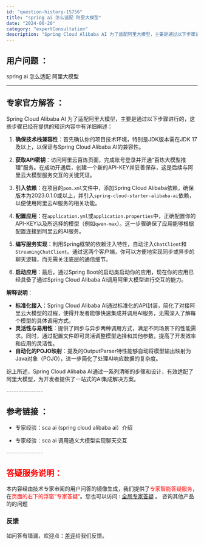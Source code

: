 ```yaml
---
id: "question-history-15756"
title: "spring ai 怎么适配 阿里大模型"
date: "2024-06-20"
category: "expertConsultation"
description: "Spring Cloud Alibaba AI 为了适配阿里大模型，主要是通过以下步骤进行的，这些步骤已经在提供的知识内容中有详细阐述：1. **确保技术栈兼容性**：首先确认你的项目技术环境，特别是JDK版本需在JDK 17及以上，以保证与Spring Cloud Alibaba AI的兼容性。2"
---
```


## 用户问题 ： 
 spring ai 怎么适配 阿里大模型  

---------------
## 专家官方解答 ：

Spring Cloud Alibaba AI 为了适配阿里大模型，主要是通过以下步骤进行的，这些步骤已经在提供的知识内容中有详细阐述：

1. **确保技术栈兼容性**：首先确认你的项目技术环境，特别是JDK版本需在JDK 17及以上，以保证与Spring Cloud Alibaba AI的兼容性。

2. **获取API密钥**：访问阿里云百炼页面，完成账号登录并开通“百炼大模型推理”服务。在成功开通后，创建一个新的API-KEY并妥善保存，这是后续与阿里云大模型服务交互的关键凭证。

3. **引入依赖**：在项目的`pom.xml`文件中，添加Spring Cloud Alibaba依赖，确保版本为2023.0.1.0或以上，并引入`spring-cloud-starter-alibaba-ai`依赖，以便使用阿里云AI服务的相关功能。

4. **配置应用**：在`application.yml`或`application.properties`中，正确配置你的API-KEY以及所选择的模型（例如`qwen-max`）。这一步骤确保了应用能够根据配置连接到阿里云的AI服务。

5. **编写服务实现**：利用Spring框架的依赖注入特性，自动注入`ChatClient`和`StreamingChatClient`。通过这两个客户端，你可以方便地实现同步或异步的聊天逻辑，而无需关注底层的通信细节。

6. **启动应用**：最后，通过Spring Boot的启动类启动你的应用，现在你的应用已经具备了通过Spring Cloud Alibaba AI调用阿里大模型进行交互的能力。

**解释说明**：
- **标准化接入**：Spring Cloud Alibaba AI通过标准化的API封装，简化了对接阿里云大模型的过程，使得开发者能够快速集成并调用AI服务，无需深入了解每个模型的具体调用方式。
- **灵活性与易用性**：提供了同步与异步两种调用方式，满足不同场景下的性能需求。同时，通过配置文件即可灵活调整模型选择和其他参数，提高了开发效率和应用的灵活性。
- **自动化的POJO映射**：提及的OutputParser特性能够自动将模型输出映射为Java对象（POJO），进一步简化了处理AI响应数据的复杂度。

综上所述，Spring Cloud Alibaba AI通过一系列清晰的步骤和设计，有效适配了阿里大模型，为开发者提供了一站式的AI集成解决方案。


<font color="#949494">---------------</font> 


## 参考链接 ：

* 专家经验：sca ai (spring cloud alibaba ai）介绍 
 
 * 专家经验：sca ai 调用通义大模型实现聊天交互 


 <font color="#949494">---------------</font> 
 


## <font color="#FF0000">答疑服务说明：</font> 

本内容经由技术专家审阅的用户问答的镜像生成，我们提供了<font color="#FF0000">专家智能答疑服务</font>，在<font color="#FF0000">页面的右下的浮窗”专家答疑“</font>。您也可以访问 : [全局专家答疑](https://answer.opensource.alibaba.com/docs/intro) 。 咨询其他产品的的问题

### 反馈
如问答有错漏，欢迎点：[差评](https://ai.nacos.io/user/feedbackByEnhancerGradePOJOID?enhancerGradePOJOId=15757)给我们反馈。
